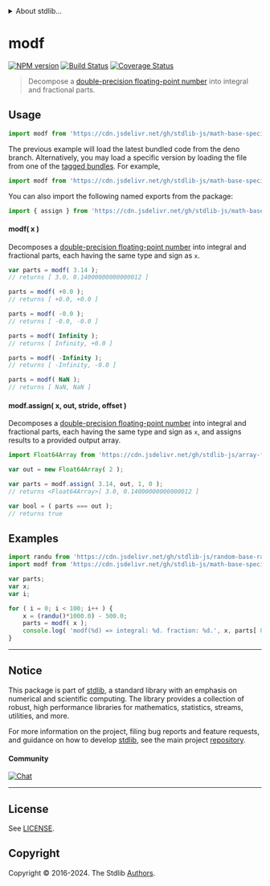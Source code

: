 <!--

@license Apache-2.0

Copyright (c) 2018 The Stdlib Authors.

Licensed under the Apache License, Version 2.0 (the "License");
you may not use this file except in compliance with the License.
You may obtain a copy of the License at

   http://www.apache.org/licenses/LICENSE-2.0

Unless required by applicable law or agreed to in writing, software
distributed under the License is distributed on an "AS IS" BASIS,
WITHOUT WARRANTIES OR CONDITIONS OF ANY KIND, either express or implied.
See the License for the specific language governing permissions and
limitations under the License.

-->


<details>
  <summary>
    About stdlib...
  </summary>
  <p>We believe in a future in which the web is a preferred environment for numerical computation. To help realize this future, we've built stdlib. stdlib is a standard library, with an emphasis on numerical and scientific computation, written in JavaScript (and C) for execution in browsers and in Node.js.</p>
  <p>The library is fully decomposable, being architected in such a way that you can swap out and mix and match APIs and functionality to cater to your exact preferences and use cases.</p>
  <p>When you use stdlib, you can be absolutely certain that you are using the most thorough, rigorous, well-written, studied, documented, tested, measured, and high-quality code out there.</p>
  <p>To join us in bringing numerical computing to the web, get started by checking us out on <a href="https://github.com/stdlib-js/stdlib">GitHub</a>, and please consider <a href="https://opencollective.com/stdlib">financially supporting stdlib</a>. We greatly appreciate your continued support!</p>
</details>

# modf

[![NPM version][npm-image]][npm-url] [![Build Status][test-image]][test-url] [![Coverage Status][coverage-image]][coverage-url] <!-- [![dependencies][dependencies-image]][dependencies-url] -->

> Decompose a [double-precision floating-point number][ieee754] into integral and fractional parts.



<section class="usage">

## Usage

```javascript
import modf from 'https://cdn.jsdelivr.net/gh/stdlib-js/math-base-special-modf@deno/mod.js';
```
The previous example will load the latest bundled code from the deno branch. Alternatively, you may load a specific version by loading the file from one of the [tagged bundles](https://github.com/stdlib-js/math-base-special-modf/tags). For example,

```javascript
import modf from 'https://cdn.jsdelivr.net/gh/stdlib-js/math-base-special-modf@v0.3.0-deno/mod.js';
```

You can also import the following named exports from the package:

```javascript
import { assign } from 'https://cdn.jsdelivr.net/gh/stdlib-js/math-base-special-modf@deno/mod.js';
```

#### modf( x )

Decomposes a [double-precision floating-point number][ieee754] into integral and fractional parts, each having the same type and sign as `x`.

```javascript
var parts = modf( 3.14 );
// returns [ 3.0, 0.14000000000000012 ]

parts = modf( +0.0 );
// returns [ +0.0, +0.0 ]

parts = modf( -0.0 );
// returns [ -0.0, -0.0 ]

parts = modf( Infinity );
// returns [ Infinity, +0.0 ]

parts = modf( -Infinity );
// returns [ -Infinity, -0.0 ]

parts = modf( NaN );
// returns [ NaN, NaN ]
```

#### modf.assign( x, out, stride, offset )

Decomposes a [double-precision floating-point number][ieee754] into integral and fractional parts, each having the same type and sign as `x`, and assigns results to a provided output array.

```javascript
import Float64Array from 'https://cdn.jsdelivr.net/gh/stdlib-js/array-float64@deno/mod.js';

var out = new Float64Array( 2 );

var parts = modf.assign( 3.14, out, 1, 0 );
// returns <Float64Array>[ 3.0, 0.14000000000000012 ]

var bool = ( parts === out );
// returns true
```

</section>

<!-- /.usage -->

<section class="notes">

</section>

<!-- /.notes -->

<section class="examples">

## Examples

<!-- eslint no-undef: "error" -->

```javascript
import randu from 'https://cdn.jsdelivr.net/gh/stdlib-js/random-base-randu@deno/mod.js';
import modf from 'https://cdn.jsdelivr.net/gh/stdlib-js/math-base-special-modf@deno/mod.js';

var parts;
var x;
var i;

for ( i = 0; i < 100; i++ ) {
    x = (randu()*1000.0) - 500.0;
    parts = modf( x );
    console.log( 'modf(%d) => integral: %d. fraction: %d.', x, parts[ 0 ], parts[ 1 ] );
}
```

</section>

<!-- /.examples -->

<!-- C interface documentation. -->



<!-- Section for related `stdlib` packages. Do not manually edit this section, as it is automatically populated. -->

<section class="related">

</section>

<!-- /.related -->

<!-- Section for all links. Make sure to keep an empty line after the `section` element and another before the `/section` close. -->


<section class="main-repo" >

* * *

## Notice

This package is part of [stdlib][stdlib], a standard library with an emphasis on numerical and scientific computing. The library provides a collection of robust, high performance libraries for mathematics, statistics, streams, utilities, and more.

For more information on the project, filing bug reports and feature requests, and guidance on how to develop [stdlib][stdlib], see the main project [repository][stdlib].

#### Community

[![Chat][chat-image]][chat-url]

---

## License

See [LICENSE][stdlib-license].


## Copyright

Copyright &copy; 2016-2024. The Stdlib [Authors][stdlib-authors].

</section>

<!-- /.stdlib -->

<!-- Section for all links. Make sure to keep an empty line after the `section` element and another before the `/section` close. -->

<section class="links">

[npm-image]: http://img.shields.io/npm/v/@stdlib/math-base-special-modf.svg
[npm-url]: https://npmjs.org/package/@stdlib/math-base-special-modf

[test-image]: https://github.com/stdlib-js/math-base-special-modf/actions/workflows/test.yml/badge.svg?branch=v0.3.0
[test-url]: https://github.com/stdlib-js/math-base-special-modf/actions/workflows/test.yml?query=branch:v0.3.0

[coverage-image]: https://img.shields.io/codecov/c/github/stdlib-js/math-base-special-modf/main.svg
[coverage-url]: https://codecov.io/github/stdlib-js/math-base-special-modf?branch=main

<!--

[dependencies-image]: https://img.shields.io/david/stdlib-js/math-base-special-modf.svg
[dependencies-url]: https://david-dm.org/stdlib-js/math-base-special-modf/main

-->

[chat-image]: https://img.shields.io/gitter/room/stdlib-js/stdlib.svg
[chat-url]: https://app.gitter.im/#/room/#stdlib-js_stdlib:gitter.im

[stdlib]: https://github.com/stdlib-js/stdlib

[stdlib-authors]: https://github.com/stdlib-js/stdlib/graphs/contributors

[umd]: https://github.com/umdjs/umd
[es-module]: https://developer.mozilla.org/en-US/docs/Web/JavaScript/Guide/Modules

[deno-url]: https://github.com/stdlib-js/math-base-special-modf/tree/deno
[deno-readme]: https://github.com/stdlib-js/math-base-special-modf/blob/deno/README.md
[umd-url]: https://github.com/stdlib-js/math-base-special-modf/tree/umd
[umd-readme]: https://github.com/stdlib-js/math-base-special-modf/blob/umd/README.md
[esm-url]: https://github.com/stdlib-js/math-base-special-modf/tree/esm
[esm-readme]: https://github.com/stdlib-js/math-base-special-modf/blob/esm/README.md
[branches-url]: https://github.com/stdlib-js/math-base-special-modf/blob/main/branches.md

[stdlib-license]: https://raw.githubusercontent.com/stdlib-js/math-base-special-modf/main/LICENSE

[ieee754]: https://en.wikipedia.org/wiki/IEEE_754-1985

</section>

<!-- /.links -->
